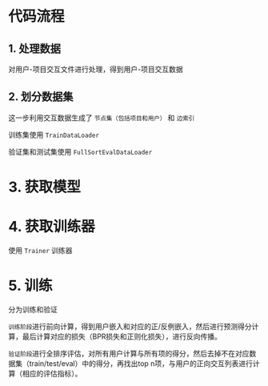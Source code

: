 # 代码流程

## 1. 处理数据

对用户-项目交互文件进行处理，得到用户-项目交互数据

## 2. 划分数据集

这一步利用交互数据生成了 `节点集（包括项目和用户）` 和 `边索引`

训练集使用 `TrainDataLoader`

验证集和测试集使用 `FullSortEvalDataLoader`

# 3. 获取模型

# 4. 获取训练器

使用 `Trainer` 训练器

# 5. 训练

分为训练和验证

`训练阶段`进行前向计算，得到用户嵌入和对应的正/反例嵌入，然后进行预测得分计算，最后计算对应的损失（BPR损失和正则化损失），进行反向传播。

`验证阶段`进行全排序评估，对所有用户计算与所有项的得分，然后去掉不在对应数据集（train/test/eval）中的得分，再找出top n项，与用户的正向交互列表进行计算（相应的评估指标）。

